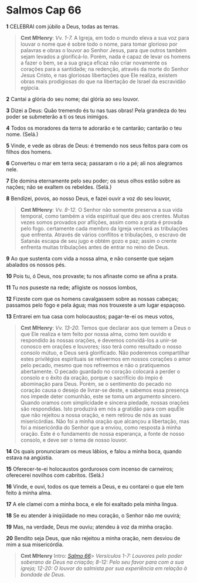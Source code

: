 # Salmos Cap 66

**1** 	CELEBRAI com júbilo a Deus, todas as terras.

> **Cmt MHenry**: *Vv. 1-7.* A Igreja, em todo o mundo eleva a sua voz para louvar o nome que é sobre todo o nome, para tomar glorioso por palavras e obras o louvor ao Senhor Jesus, para que outros também sejam levados a glorificá-lo. Porém, nada é capaz de levar os homens a fazer o bem, se a sua graça eficaz não criar novamente os corações para a santidade; na redenção, através da morte do Senhor Jesus Cristo, e nas gloriosas libertações que Ele realiza, existem obras mais prodigiosas do que na libertação de Israel da escravidão egípcia.

**2** 	Cantai a glória do seu nome; dai glória ao seu louvor.

**3** 	Dizei a Deus: Quão tremendo és tu nas tuas obras! Pela grandeza do teu poder se submeterão a ti os teus inimigos.

**4** 	Todos os moradores da terra te adorarão e te cantarão; cantarão o teu nome. (Selá.)

**5** 	Vinde, e vede as obras de Deus: é tremendo nos seus feitos para com os filhos dos homens.

**6** 	Converteu o mar em terra seca; passaram o rio a pé; ali nos alegramos nele.

**7** 	Ele domina eternamente pelo seu poder; os seus olhos estão sobre as nações; não se exaltem os rebeldes. (Selá.)

**8** 	Bendizei, povos, ao nosso Deus, e fazei ouvir a voz do seu louvor,

> **Cmt MHenry**: *Vv. 8-12.* O Senhor não somente preserva a sua vida temporal, como também a vida espiritual que deu aos crentes. Muitas vezes somos provados por aflições, assim como a prata é provada pelo fogo. certamente cada membro da Igreja vencerá as tribulações que enfrenta. Através de vários conflitos e tribulações, o escravo de Satanás escapa de seu jugo e obtém gozo e paz; assim o crente enfrenta muitas tribulações antes de entrar no reino de Deus.

**9** 	Ao que sustenta com vida a nossa alma, e não consente que sejam abalados os nossos pés.

**10** 	Pois tu, ó Deus, nos provaste; tu nos afinaste como se afina a prata.

**11** 	Tu nos puseste na rede; afligiste os nossos lombos,

**12** 	Fizeste com que os homens cavalgassem sobre as nossas cabeças; passamos pelo fogo e pela água; mas nos trouxeste a um lugar espaçoso.

**13** 	Entrarei em tua casa com holocaustos; pagar-te-ei os meus votos,

> **Cmt MHenry**: *Vv. 13-20.* Temos que declarar aos que temem a Deus o que Ele realiza e tem feito por nossa alma, como tem ouvido e respondido às nossas orações, e devemos convidá-los a unir-se conosco em orações e louvores; isso terá como resultado o nosso consolo mútuo, e Deus será glorificado. Não poderemos compartilhar estes privilégios espirituais se retivermos em nossos corações o amor pelo pecado, mesmo que nos refreemos e não o pratiquemos abertamente. O pecado guardado no coração colocará a perder o consolo e o êxito da oração, porque o sacrifício do ímpio é abominação para Deus. Porém, se o sentimento do pecado no coração causa o desejo de livrar-se deste, e sabemos essa presença nos impede deter comunhão, este se toma um argumento sincero. Quando oramos com simplicidade e sincera piedade, nossas orações são respondidas. Isto produzirá em nós a gratidão para com aquEle que não rejeitou a nossa oração, e nem retirou de nós as suas misericórdias. Não foi a minha oração que alcançou a libertação, mas foi a misericórdia do Senhor que a enviou, como resposta à minha oração. Este é o fundamento de nossa esperança, a fonte de nosso consolo, e deve ser o tema de nosso louvor.

**14** 	Os quais pronunciaram os meus lábios, e falou a minha boca, quando estava na angústia.

**15** 	Oferecer-te-ei holocaustos gordurosos com incenso de carneiros; oferecerei novilhos com cabritos. (Selá.)

**16** 	Vinde, e ouvi, todos os que temeis a Deus, e eu contarei o que ele tem feito à minha alma.

**17** 	A ele clamei com a minha boca, e ele foi exaltado pela minha língua.

**18** 	Se eu atender à iniqüidade no meu coração, o Senhor não me ouvirá;

**19** 	Mas, na verdade, Deus me ouviu; atendeu à voz da minha oração.

**20** 	Bendito seja Deus, que não rejeitou a minha oração, nem desviou de mim a sua misericórdia.


> **Cmt MHenry** Intro: *[Salmo 66](../19A-Sl/66.md#0)*> *Versículos 1-7: Louvores pelo poder soberano de Deus na criação; 8-12: Pelo seu favor para com a sua igreja; 12-20: O louvor do salmista por sua experiência em relação à bondade de Deus.*